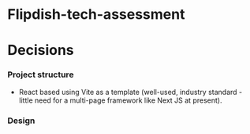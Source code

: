 # Flipdish-tech-assessment

# Decisions

### Project structure

- React based using Vite as a template (well-used, industry standard - little need for a multi-page framework like Next JS at present).

### Design

